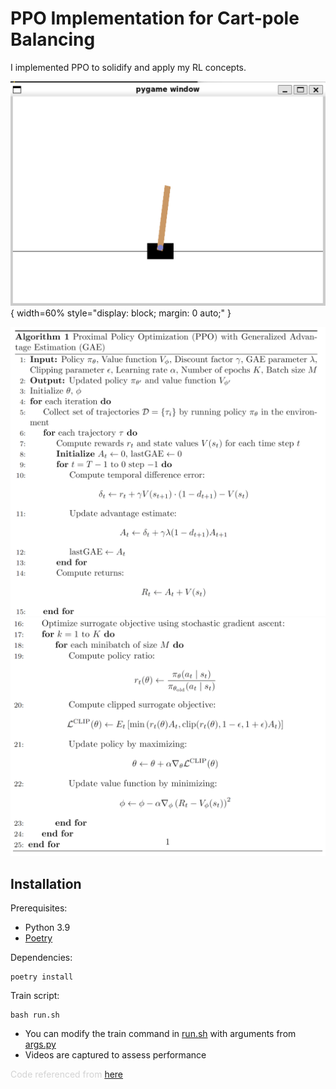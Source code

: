# PPO Implementation for Cart-pole Balancing

I implemented PPO to solidify and apply my RL concepts.


![Centered Image](image.png){ width=60% style="display: block; margin: 0 auto;" }

![alt text](image-2.png)
![alt text](image-3.png)

## Installation
Prerequisites:
* Python 3.9
* [Poetry](https://python-poetry.org)

Dependencies:
```
poetry install
```

Train script:
```
bash run.sh
```

* You can modify the train command in [run.sh](./run.sh) with arguments from [args.py](./args.py)
* Videos are captured to assess performance

<span style="color:lightgray">Code referenced from [here](https://github.com/vwxyzjn/ppo-implementation-details)</span>

